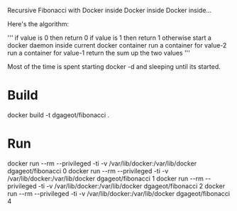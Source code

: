 Recursive Fibonacci with Docker inside Docker inside Docker inside...

Here's the algorithm:

'''
if value is 0 then return 0
if value is 1 then return 1
otherwise
start a docker daemon inside current docker container
run a container for value-2
run a container for value-1
return the sum up the two values
'''

Most of the time is spent starting docker -d and sleeping until its started.

# Build

docker build -t dgageot/fibonacci .

# Run

docker run --rm --privileged -ti -v /var/lib/docker:/var/lib/docker dgageot/fibonacci 0
docker run --rm --privileged -ti -v /var/lib/docker:/var/lib/docker dgageot/fibonacci 1
docker run --rm --privileged -ti -v /var/lib/docker:/var/lib/docker dgageot/fibonacci 2
docker run --rm --privileged -ti -v /var/lib/docker:/var/lib/docker dgageot/fibonacci 4
